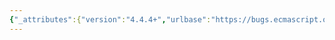 ```yaml
---
{"_attributes":{"version":"4.4.4+","urlbase":"https://bugs.ecmascript.org/","maintainer":"dherman@mozilla.com"},"bug":{"bug_id":2241,"creation_ts":"2013-11-12 05:04:00 -0800","short_desc":"12.1.5.8: Typo \"IdentifierREference\" -> \"IdentifierReference\"","delta_ts":"2014-01-27 10:04:04 -0800","product":"Draft for 6th Edition","component":"editorial issue","version":"Rev 21: November 8, 2013 Draft","rep_platform":"All","op_sys":"All","bug_status":"RESOLVED","resolution":"FIXED","priority":"Normal","bug_severity":"normal","everconfirmed":true,"reporter":{"uid":"andrebargull","name":"André Bargull"},"assigned_to":{"uid":"allen","name":"Allen Wirfs-Brock"},"long_desc":[{"commentid":6676,"comment_count":0,"who":{"uid":"andrebargull","name":"André Bargull"},"bug_when":"2013-11-12 05:04:10 -0800","thetext":"12.1.5.8 Runtime Semantics: PropertyDefinitionEvaluation, \"PropertyDefinition : IdentifierReference\", step 1:\n\nChange \"IdentifierREference\" to \"IdentifierReference\"."},{"commentid":6730,"comment_count":1,"who":{"uid":"allen","name":"Allen Wirfs-Brock"},"bug_when":"2013-11-13 17:08:54 -0800","thetext":"fixed in rev22 editor's draft"},{"commentid":7070,"comment_count":2,"who":{"uid":"allen","name":"Allen Wirfs-Brock"},"bug_when":"2014-01-27 10:04:04 -0800","thetext":"fixed in Rev22 (January 20, 2013) release"}]}}
---
```

